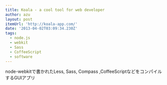 ```yaml
---
title: Koala - a cool tool for web developer
author: azu
layout: post
itemUrl: 'http://koala-app.com/'
date: '2013-04-02T03:09:34.230Z'
tags:
  - node.js
  - webkit
  - Sass
  - CoffeeScript
  - software
---
```

node-webkitで書かれたLess, Sass, Compass ,CoffeeScriptなどをコンパイルするGUIアプリ
